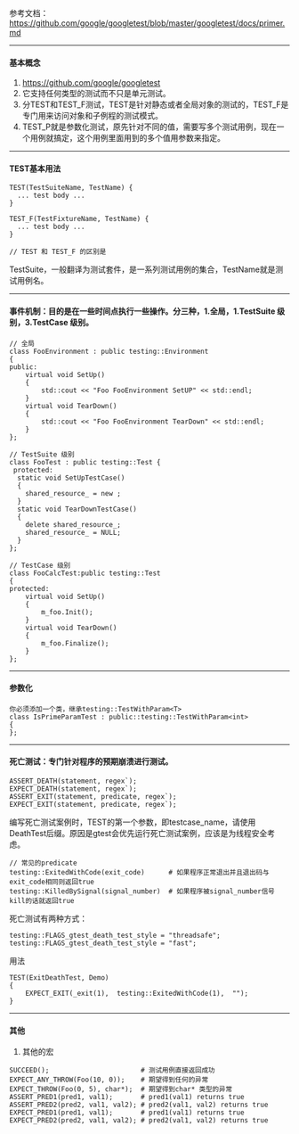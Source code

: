 参考文档： https://github.com/google/googletest/blob/master/googletest/docs/primer.md

----
#### 基本概念
01. https://github.com/google/googletest
1. 它支持任何类型的测试而不只是单元测试。
1. 分TEST和TEST_F测试，TEST是针对静态或者全局对象的测试的，TEST_F是专门用来访问对象和子例程的测试模式。
1. TEST_P就是参数化测试，原先针对不同的值，需要写多个测试用例，现在一个用例就搞定，这个用例里面用到的多个值用参数来指定。

----
#### TEST基本用法
```
TEST(TestSuiteName, TestName) {
  ... test body ...
}

TEST_F(TestFixtureName, TestName) {
  ... test body ...
}

// TEST 和 TEST_F 的区别是
```
TestSuite，一般翻译为测试套件，是一系列测试用例的集合，TestName就是测试用例名。

----
#### 事件机制：目的是在一些时间点执行一些操作。分三种，1.全局，1.TestSuite 级别，3.TestCase 级别。
```
// 全局
class FooEnvironment : public testing::Environment
{
public:
    virtual void SetUp()
    {
        std::cout << "Foo FooEnvironment SetUP" << std::endl;
    }
    virtual void TearDown()
    {
        std::cout << "Foo FooEnvironment TearDown" << std::endl;
    }
};

// TestSuite 级别
class FooTest : public testing::Test {
 protected:
  static void SetUpTestCase()
  {
    shared_resource_ = new ;
  }
  static void TearDownTestCase()
  {
    delete shared_resource_;
    shared_resource_ = NULL;
  }
};

// TestCase 级别
class FooCalcTest:public testing::Test
{
protected:
    virtual void SetUp()
    {
        m_foo.Init();
    }
    virtual void TearDown()
    {
        m_foo.Finalize();
    }
};
```

----
#### 参数化
```
你必须添加一个类，继承testing::TestWithParam<T>
class IsPrimeParamTest : public::testing::TestWithParam<int>
{
};
```


----
#### 死亡测试：专门针对程序的预期崩溃进行测试。
```
ASSERT_DEATH(statement, regex`);
EXPECT_DEATH(statement, regex`);
ASSERT_EXIT(statement, predicate, regex`);
EXPECT_EXIT(statement, predicate, regex`);	
```
编写死亡测试案例时，TEST的第一个参数，即testcase_name，请使用DeathTest后缀。原因是gtest会优先运行死亡测试案例，应该是为线程安全考虑。
```
// 常见的predicate
testing::ExitedWithCode(exit_code)      # 如果程序正常退出并且退出码与exit_code相同则返回true
testing::KilledBySignal(signal_number)  # 如果程序被signal_number信号kill的话就返回true
```
死亡测试有两种方式：
```
testing::FLAGS_gtest_death_test_style = "threadsafe";
testing::FLAGS_gtest_death_test_style = "fast";
```
用法
```
TEST(ExitDeathTest, Demo)
{
    EXPECT_EXIT(_exit(1),  testing::ExitedWithCode(1),  "");
}
```

----
#### 其他
1. 其他的宏
```
SUCCEED();                       # 测试用例直接返回成功
EXPECT_ANY_THROW(Foo(10, 0));    # 期望得到任何的异常
EXPECT_THROW(Foo(0, 5), char*);  # 期望得到char* 类型的异常
ASSERT_PRED1(pred1, val1);       # pred1(val1) returns true
ASSERT_PRED2(pred2, val1, val2); # pred2(val1, val2) returns true
EXPECT_PRED1(pred1, val1);	     # pred1(val1) returns true
EXPECT_PRED2(pred2, val1, val2); # pred2(val1, val2) returns true
```
